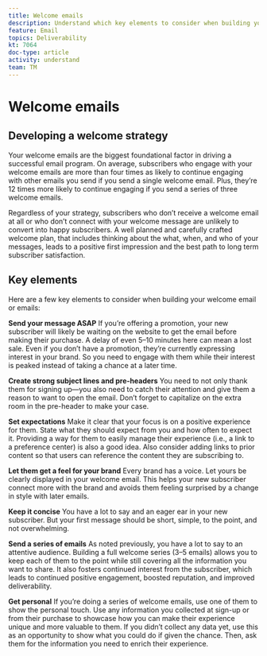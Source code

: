 ```yaml
---
title: Welcome emails
description: Understand which key elements to consider when building your welcome emails.
feature: Email
topics: Deliverability
kt: 7064
doc-type: article
activity: understand
team: TM
---
```


# Welcome emails

## Developing a welcome strategy

Your welcome emails are the biggest foundational factor in driving a successful email program. On average, subscribers who engage with your welcome emails are more than four times as likely to continue engaging with other emails you send if you send a single welcome email. Plus, they’re 12 times more likely to continue engaging if you send a series of three welcome emails.

Regardless of your strategy, subscribers who don’t receive a welcome email at all or who don’t connect with your welcome message are unlikely to convert into happy subscribers. A well planned and carefully crafted welcome plan, that includes thinking about the what, when, and who of your messages, leads to a positive first impression and the best path to long term subscriber satisfaction.

## Key elements

Here are a few key elements to consider when building your welcome email or emails:

**Send your message ASAP**
If you’re offering a promotion, your new subscriber will likely be waiting on the website to get the email before making their purchase. A delay of even 5–10 minutes here can mean a lost sale. Even if you don’t have a promotion, they’re currently expressing interest in your brand. So you need to engage with them while their interest is peaked instead of taking a chance at a later time.

**Create strong subject lines and pre-headers**
You need to not only thank them for signing up—you also need to catch their attention and give them a reason to want to open the email. Don’t forget to capitalize on the extra room in the pre-header to make your case.

**Set expectations**
Make it clear that your focus is on a positive experience for them. State what they should expect from you and how often to expect it. Providing a way for them to easily manage their experience (i.e., a link to a preference center) is also a good idea. Also consider adding links to prior content so that users can reference the content they are subscribing to.

**Let them get a feel for your brand**
Every brand has a voice. Let yours be clearly displayed in your welcome email. This helps your new subscriber connect more with the brand and avoids them feeling surprised by a change in style with later emails.

**Keep it concise**
You have a lot to say and an eager ear in your new subscriber. But your first message should be short, simple, to the point, and not overwhelming.

**Send a series of emails**
As noted previously, you have a lot to say to an attentive audience. Building a full welcome series (3–5 emails) allows you to keep each of them to the point while still covering all the information you want to share. It also fosters continued interest from the subscriber, which leads to continued positive engagement, boosted reputation, and improved deliverability.

**Get personal**
If you’re doing a series of welcome emails, use one of them to show the personal touch. Use any information you collected at sign-up or from their purchase to showcase how you can make their experience unique and more valuable to them. If you didn’t collect any data yet, use this as an opportunity to show what you could do if given the chance. Then, ask them for the information you need to enrich their experience.
